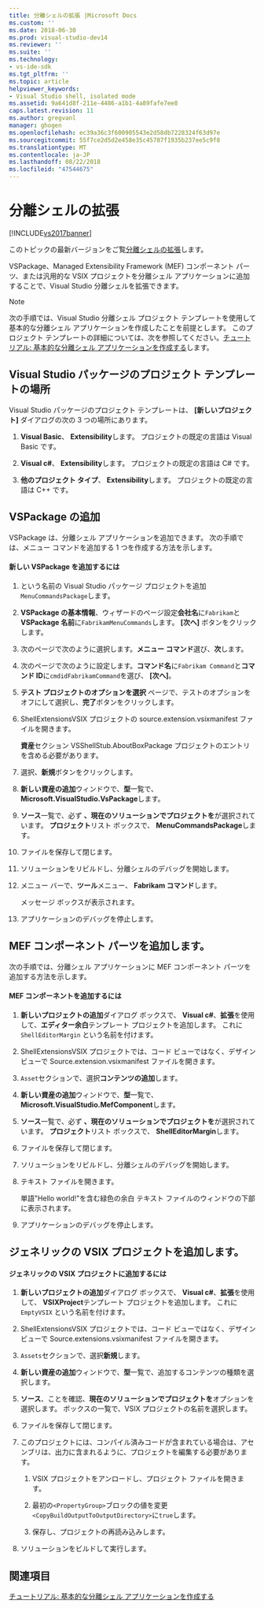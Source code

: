 ```yaml
---
title: 分離シェルの拡張 |Microsoft Docs
ms.custom: ''
ms.date: 2018-06-30
ms.prod: visual-studio-dev14
ms.reviewer: ''
ms.suite: ''
ms.technology:
- vs-ide-sdk
ms.tgt_pltfrm: ''
ms.topic: article
helpviewer_keywords:
- Visual Studio shell, isolated mode
ms.assetid: 9a641d8f-211e-4486-a1b1-4a89fafe7ee8
caps.latest.revision: 11
ms.author: gregvanl
manager: ghogen
ms.openlocfilehash: ec39a36c3f600905543e2d58db7228324f63d97e
ms.sourcegitcommit: 55f7ce2d5d2e458e35c45787f1935b237ee5c9f8
ms.translationtype: MT
ms.contentlocale: ja-JP
ms.lasthandoff: 08/22/2018
ms.locfileid: "47544675"
---
```

# <a name="extending-the-isolated-shell"></a>分離シェルの拡張
[!INCLUDE[vs2017banner](../includes/vs2017banner.md)]

このトピックの最新バージョンをご覧[分離シェルの拡張](https://docs.microsoft.com/visualstudio/extensibility/extending-the-isolated-shell)します。  
  
VSPackage、Managed Extensibility Framework (MEF) コンポーネント パーツ、または汎用的な VSIX プロジェクトを分離シェル アプリケーションに追加することで、Visual Studio 分離シェルを拡張できます。  
  
> [!NOTE]
>  次の手順では、Visual Studio 分離シェル プロジェクト テンプレートを使用して基本的な分離シェル アプリケーションを作成したことを前提とします。 このプロジェクト テンプレートの詳細については、次を参照してください。[チュートリアル: 基本的な分離シェル アプリケーションを作成する](../extensibility/walkthrough-creating-a-basic-isolated-shell-application.md)します。  
  
## <a name="locations-for-the-visual-studio-package-project-template"></a>Visual Studio パッケージのプロジェクト テンプレートの場所  
 Visual Studio パッケージのプロジェクト テンプレートは、 **[新しいプロジェクト]** ダイアログの次の 3 つの場所にあります。  
  
1.  **Visual Basic**、 **Extensibility**します。 プロジェクトの既定の言語は Visual Basic です。  
  
2.  **Visual c#**、 **Extensibility**します。 プロジェクトの既定の言語は C# です。  
  
3.  **他のプロジェクト タイプ**、 **Extensibility**します。 プロジェクトの既定の言語は C++ です。  
  
## <a name="adding-a-vspackage"></a>VSPackage の追加  
 VSPackage は、分離シェル アプリケーションを追加できます。 次の手順では、メニュー コマンドを追加する 1 つを作成する方法を示します。  
  
#### <a name="to-add-a-new-vspackage"></a>新しい VSPackage を追加するには  
  
1.  という名前の Visual Studio パッケージ プロジェクトを追加`MenuCommandsPackage`します。  
  
2.  **VSPackage の基本情報**、ウィザードのページ設定**会社名**に`Fabrikam`と**VSPackage 名前**に`FabrikamMenuCommands`します。 **[次へ]** ボタンをクリックします。  
  
3.  次のページで次のように選択します。**メニュー コマンド**選び、**次**します。  
  
4.  次のページで次のように設定します。**コマンド名**に`Fabrikam Command`と**コマンド ID**に`cmdidFabrikamCommand`を選び、 **[次へ]**。  
  
5.  **テスト プロジェクトのオプションを選択** ページで、テストのオプションをオフにして選択し、**完了**ボタンをクリックします。  
  
6.  ShellExtensionsVSIX プロジェクトの source.extension.vsixmanifest ファイルを開きます。  
  
     **資産**セクション VSShellStub.AboutBoxPackage プロジェクトのエントリを含める必要があります。  
  
7.  選択、**新規**ボタンをクリックします。  
  
8.  **新しい資産の追加**ウィンドウで、**型**一覧で、 **Microsoft.VisualStudio.VsPackage**します。  
  
9. **ソース**一覧で、必ず **、現在のソリューションでプロジェクトを**が選択されています。 **プロジェクト**リスト ボックスで、 **MenuCommandsPackage**します。  
  
10. ファイルを保存して閉じます。  
  
11. ソリューションをリビルドし、分離シェルのデバッグを開始します。  
  
12. メニュー バーで、**ツール**メニュー、 **Fabrikam コマンド**します。  
  
     メッセージ ボックスが表示されます。  
  
13. アプリケーションのデバッグを停止します。  
  
## <a name="adding-a-mef-component-part"></a>MEF コンポーネント パーツを追加します。  
 次の手順では、分離シェル アプリケーションに MEF コンポーネント パーツを追加する方法を示します。  
  
#### <a name="to-add-a-mef-component"></a>MEF コンポーネントを追加するには  
  
1.  **新しいプロジェクトの追加**ダイアログ ボックスで、 **Visual c#**、**拡張**を使用して、**エディター余白**テンプレート プロジェクトを追加します。 これに `ShellEditorMargin` という名前を付けます。  
  
2.  ShellExtensionsVSIX プロジェクトでは、コード ビューではなく、デザイン ビューで Source.extension.vsixmanifest ファイルを開きます。  
  
3.  `Asset`セクションで、選択**コンテンツの追加**します。  
  
4.  **新しい資産の追加**ウィンドウで、**型**一覧で、 **Microsoft.VisualStudio.MefComponent**します。  
  
5.  **ソース**一覧で、必ず **、現在のソリューションでプロジェクトを**が選択されています。 **プロジェクト**リスト ボックスで、 **ShellEditorMargin**します。  
  
6.  ファイルを保存して閉じます。  
  
7.  ソリューションをリビルドし、分離シェルのデバッグを開始します。  
  
8.  テキスト ファイルを開きます。  
  
     単語"Hello world!"を含む緑色の余白 テキスト ファイルのウィンドウの下部に表示されます。  
  
9. アプリケーションのデバッグを停止します。  
  
## <a name="adding-a-generic-vsix-project"></a>ジェネリックの VSIX プロジェクトを追加します。  
  
#### <a name="to-add-a-generic-vsix-project"></a>ジェネリックの VSIX プロジェクトに追加するには  
  
1.  **新しいプロジェクトの追加**ダイアログ ボックスで、 **Visual c#**、**拡張**を使用して、 **VSIXProject**テンプレート プロジェクトを追加します。 これに `EmptyVSIX` という名前を付けます。  
  
2.  ShellExtensionsVSIX プロジェクトでは、コード ビューではなく、デザイン ビューで Source.extensions.vsixmanifest ファイルを開きます。  
  
3.  `Assets`セクションで、選択**新規**します。  
  
4.  **新しい資産の追加**ウィンドウで、**型**一覧で、追加するコンテンツの種類を選択します。  
  
5.  **ソース**、ことを確認、**現在のソリューションでプロジェクトを**オプションを選択します。 ボックスの一覧で、VSIX プロジェクトの名前を選択します。  
  
6.  ファイルを保存して閉じます。  
  
7.  このプロジェクトには、コンパイル済みコードが含まれている場合は、アセンブリは、出力に含まれるように、プロジェクトを編集する必要があります。  
  
    1.  VSIX プロジェクトをアンロードし、プロジェクト ファイルを開きます。  
  
    2.  最初の`<PropertyGroup>`ブロックの値を変更`<CopyBuildOutputToOutputDirectory>`に`true`します。  
  
    3.  保存し、プロジェクトの再読み込みします。  
  
8.  ソリューションをビルドして実行します。  
  
## <a name="see-also"></a>関連項目  
 [チュートリアル: 基本的な分離シェル アプリケーションを作成する](../extensibility/walkthrough-creating-a-basic-isolated-shell-application.md)


